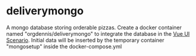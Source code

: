 # deliverymongo

A mongo database storing orderable pizzas. Create a docker container named "orgdennis/deliverymongo" to integrate the database in the [Vue UI Scenario](https://github.com/dennisgassner/pizza-delivery). Initial data will be inserted by the temporary container "mongosetup" inside the docker-compose.yml
